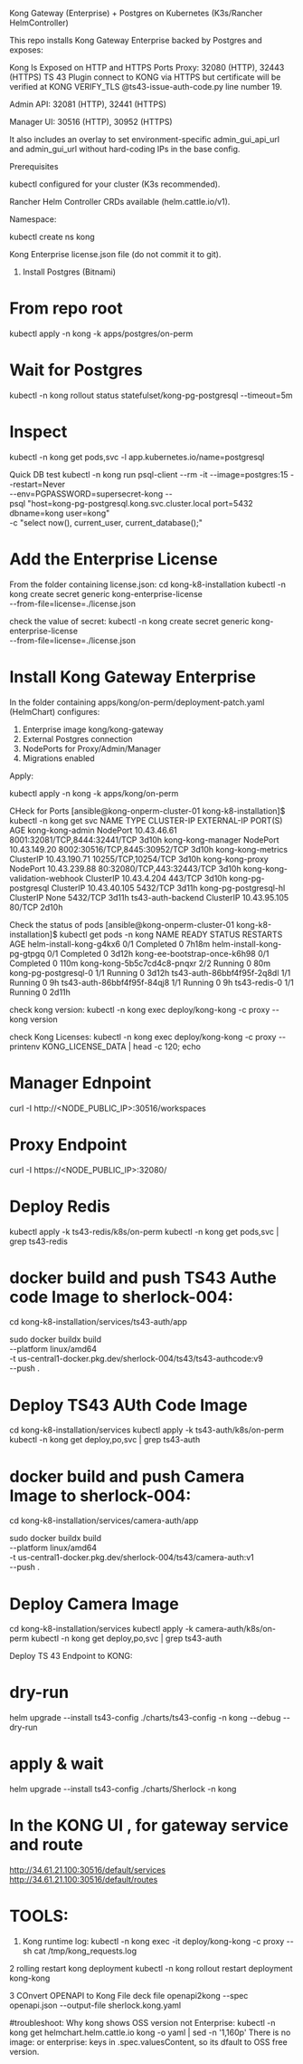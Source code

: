 Kong Gateway (Enterprise) + Postgres on Kubernetes (K3s/Rancher HelmController)

This repo installs Kong Gateway Enterprise backed by Postgres and exposes:

Kong Is Exposed on HTTP and HTTPS Ports
Proxy: 32080 (HTTP), 32443 (HTTPS)
  TS 43 Plugin connect to KONG via HTTPS but certificate will be verified at KONG VERIFY_TLS @ts43-issue-auth-code.py line number 19.

Admin API: 32081 (HTTP), 32441 (HTTPS)

Manager UI: 30516 (HTTP), 30952 (HTTPS)

It also includes an overlay to set environment-specific admin_gui_api_url and admin_gui_url without hard-coding IPs in the base config.

Prerequisites

kubectl configured for your cluster (K3s recommended).

Rancher Helm Controller CRDs available (helm.cattle.io/v1).

Namespace:

kubectl create ns kong


Kong Enterprise license.json file (do not commit it to git).

1) Install Postgres (Bitnami)
# From repo root
kubectl apply -n kong -k apps/postgres/on-perm

# Wait for Postgres
kubectl -n kong rollout status statefulset/kong-pg-postgresql --timeout=5m

# Inspect
kubectl -n kong get pods,svc -l app.kubernetes.io/name=postgresql

Quick DB test
kubectl -n kong run psql-client --rm -it --image=postgres:15 --restart=Never \
  --env=PGPASSWORD=supersecret-kong -- \
  psql "host=kong-pg-postgresql.kong.svc.cluster.local port=5432 dbname=kong user=kong" \
  -c "select now(), current_user, current_database();"

# Add the Enterprise License

From the folder containing license.json:
cd kong-k8-installation
kubectl -n kong create secret generic kong-enterprise-license \
  --from-file=license=./license.json

check the value of secret:
kubectl -n kong create secret generic kong-enterprise-license \
  --from-file=license=./license.json

# Install Kong Gateway Enterprise

In the folder containing apps/kong/on-perm/deployment-patch.yaml (HelmChart) configures:
  1. Enterprise image kong/kong-gateway
  2. External Postgres connection
  3. NodePorts for Proxy/Admin/Manager
  4. Migrations enabled

Apply:

kubectl apply -n kong -k apps/kong/on-perm

CHeck for Ports 
[ansible@kong-onperm-cluster-01 kong-k8-installation]$ kubectl -n kong get svc
NAME                           TYPE        CLUSTER-IP     EXTERNAL-IP   PORT(S)                         AGE
kong-kong-admin                NodePort    10.43.46.61    <none>        8001:32081/TCP,8444:32441/TCP   3d10h
kong-kong-manager              NodePort    10.43.149.20   <none>        8002:30516/TCP,8445:30952/TCP   3d10h
kong-kong-metrics              ClusterIP   10.43.190.71   <none>        10255/TCP,10254/TCP             3d10h
kong-kong-proxy                NodePort    10.43.239.88   <none>        80:32080/TCP,443:32443/TCP      3d10h
kong-kong-validation-webhook   ClusterIP   10.43.4.204    <none>        443/TCP                         3d10h
kong-pg-postgresql             ClusterIP   10.43.40.105   <none>        5432/TCP                        3d11h
kong-pg-postgresql-hl          ClusterIP   None           <none>        5432/TCP                        3d11h
ts43-auth-backend              ClusterIP   10.43.95.105   <none>        80/TCP                          2d10h

Check the status of pods
[ansible@kong-onperm-cluster-01 kong-k8-installation]$ kubectl get pods -n kong
NAME                           READY   STATUS      RESTARTS   AGE
helm-install-kong-g4kx6        0/1     Completed   0          7h18m
helm-install-kong-pg-gtpgq     0/1     Completed   0          3d12h
kong-ee-bootstrap-once-k6h98   0/1     Completed   0          110m
kong-kong-5b5c7cd4c8-pnqxr     2/2     Running     0          80m
kong-pg-postgresql-0           1/1     Running     0          3d12h
ts43-auth-86bbf4f95f-2q8dl     1/1     Running     0          9h
ts43-auth-86bbf4f95f-84qj8     1/1     Running     0          9h
ts43-redis-0                   1/1     Running     0          2d11h

check kong version:
 kubectl -n kong exec deploy/kong-kong -c proxy -- kong version

 check Kong Licenses:
 kubectl -n kong exec deploy/kong-kong -c proxy -- printenv KONG_LICENSE_DATA | head -c 120; echo

# Manager Ednpoint
curl -I http://<NODE_PUBLIC_IP>:30516/workspaces

# Proxy Endpoint
curl -I https://<NODE_PUBLIC_IP>:32080/



# Deploy Redis
kubectl apply -k ts43-redis/k8s/on-perm
kubectl -n kong get pods,svc | grep ts43-redis


# docker build and push TS43 Authe code Image to sherlock-004:
cd kong-k8-installation/services/ts43-auth/app

sudo docker buildx build \
  --platform linux/amd64 \
  -t us-central1-docker.pkg.dev/sherlock-004/ts43/ts43-authcode:v9 \
  --push .

# Deploy TS43 AUth Code  Image
cd kong-k8-installation/services
kubectl apply -k ts43-auth/k8s/on-perm
kubectl -n kong get deploy,po,svc | grep ts43-auth


# docker build and push Camera  Image to sherlock-004:
cd kong-k8-installation/services/camera-auth/app

sudo docker buildx build \
  --platform linux/amd64 \
  -t us-central1-docker.pkg.dev/sherlock-004/ts43/camera-auth:v1 \
  --push .

# Deploy Camera Image
cd kong-k8-installation/services
kubectl apply -k camera-auth/k8s/on-perm
kubectl -n kong get deploy,po,svc | grep ts43-auth


Deploy TS 43 Endpoint to KONG:
# dry-run
helm upgrade --install ts43-config ./charts/ts43-config -n kong --debug --dry-run

# apply & wait
helm upgrade --install ts43-config ./charts/Sherlock -n kong 

# In the KONG UI , for gateway service and route
  http://34.61.21.100:30516/default/services
  http://34.61.21.100:30516/default/routes






# TOOLS:
1. Kong runtime log:
    kubectl -n kong exec -it deploy/kong-kong -c proxy -- sh
    cat /tmp/kong_requests.log

2 rolling restart kong deployment
     kubectl -n kong rollout restart deployment kong-kong

3 COnvert OPENAPI to Kong File
     deck file openapi2kong --spec openapi.json --output-file sherlock.kong.yaml



#troubleshoot:
Why kong shows OSS version not Enterprise:
 kubectl -n kong get helmchart.helm.cattle.io kong -o yaml | sed -n '1,160p'
    There is no image: or enterprise: keys in .spec.valuesContent, so its dfault to OSS free version. 
